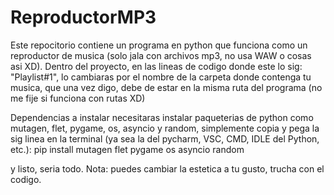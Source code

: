 # ReproductorMP3
Este repocitorio contiene un programa en python que funciona como un reproductor de musica (solo jala con archivos mp3, no usa WAW o cosas asi XD).
Dentro del proyecto, en las lineas de codigo donde este lo sig: "Playlist#1", lo cambiaras por el nombre de la carpeta donde contenga tu musica, que
una vez digo, debe de estar en la misma ruta del programa (no me fije si funciona con rutas XD)

Dependencias a instalar 
necesitaras instalar paqueterias de python como mutagen, flet, pygame, os, asyncio y random, simplemente
copia y pega la sig linea en la terminal (ya sea la del pycharm, VSC, CMD, IDLE del Python, etc.):
pip install mutagen flet pygame os asyncio random 

y listo, seria todo.
Nota: puedes cambiar la estetica a tu gusto, trucha con el codigo.

